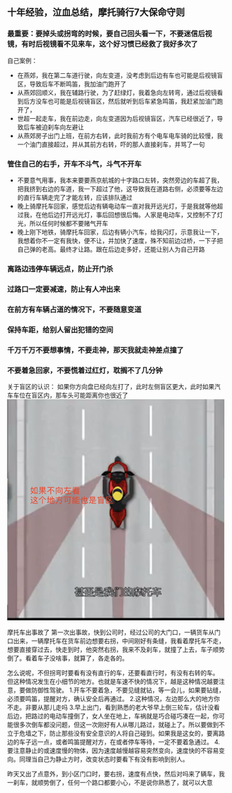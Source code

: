 

## 十年经验，泣血总结，摩托骑行7大保命守则
### 最重要：要掉头或拐弯的时候，要自己回头看一下，不要迷信后视镜，有时后视镜看不见来车，这个好习惯已经救了我好多次了
自己案例：
- 在燕郊，我在第二车道行驶，向左变道，没考虑到后边有车也可能是后视镜盲区，导致后车不断鸣笛，我加油门跑开了
- 从燕郊回顺义，我在辅路行驶，为了赶绿灯，我着急向左转弯，通过后视镜看到后方没车也可能是后视镜盲区，然后就听到后车紧急鸣笛，我赶紧加油门跑开了，
- 世超一起走车，我在前边走，向左变道因为后视镜盲区，汽车已经很近了，导致后车被迫刹车向左避让
- 从燕郊房子出门上班，在前方右转，此时我前方有个电车电车骑的比较慢，我一个油门直接超过，并从其前方右转，吓的那人直接刹车，并骂了一句

### 管住自己的右手，开车不斗气，斗气不开车
- 不要意气用事，我本来要要燕京航城的十字路口左转，突然旁边的车超了我，把我挤到右边的车道，我一下超过了他，这导致我在道路右侧，必须要等左边的直行车辆走完了才能左转，应该排队通过
- 晚上骑摩托车回家，感觉后边有辆电动车一直对我开远光灯，于是我就等他超过我，在他后边打开远光灯，事后回想很后悔。人家是电动车，又控制不了灯光，所以任何时候都不要赌气开车
- 晚上刚下地铁，骑摩托车回家，后边有辆小汽车，给我闪灯，示意我让一下，我想着你不一定有我快，便不让，并加快了速度，殊不知前边过桥，一下子把自己弹的老高。最终才让路。跟在后边走多好，还能让别人为自己开路

### 离路边违停车辆远点，防止开门杀
### 过路口一定要减速，防止有人冲出来
### 在前方有车辆占道的情况下，不要随意变道

### 保持车距，给别人留出犯错的空间

### 千万千万不要想事情，不要走神，那天我就走神差点撞了
### 不要着急回家，不要慌着过红灯，耽搁不了几分钟




关于盲区的认识：
如果你方向盘已经向左打了，此时左侧盲区更大，此时如果汽车车位在盲区内，那车头可能距离你也很近了
![alt text](image.png)





摩托车出事故了
第一次出事故，快到公司时，经过公司的大门口，一辆货车从门口出来，一辆摩托车在货车前边想要右拐，中间刚好有条缝，我看着摩托车不走，想要直接穿过去，快走到时，他突然右拐，我来不及刹车，就撞了上去，车子顺势倒了。看着车子没啥事，就算了，各走各的。

怎么说呢，不但拐弯时要看有没有直行的车，还要看直行时，有没有右转的车。
但这种情况发生在小细节的地方。也就是车速不快的情况下，越是这种情况越要注意，要做防御性驾驶。
1.开车不要着急，不要见缝就钻，等一会儿，如果要钻缝，必须要鸣笛，提醒对方，确认安全后再通过。
2.这种情况，左边那么大的地方你不走。非要从那儿走吗
3.早上出门，看到熟悉的老大爷早上倒三轮车，估计没看后边，把路过的电动车撞倒了，女人坐在地上，车祸就是巧合碰巧凑在一起，你可能很多次倒车都没问题，但这一次刚好有人从哪儿路过，就碰上了。所以要做到不立于危墙之下，防止那些没有安全意识的人将自己碰到。如果我是这女的，要离路边的车子远一点，或者鸣笛提醒对方，在或者停车等待，一定不要着急通过。
4.要注意静止的或速度慢的物体，因为速度越慢越容易突然变向，速度快的不容易变向。同理当自己为静止方时，改变状态时要看下有没有影响到别人。


昨天又出了点意外，到小区门口时，要右拐，速度有点快，然后对吗来了辆车，我一刹车，就顺势倒了，任何一个路口都要小心，不是说你熟悉了，就可以大意
